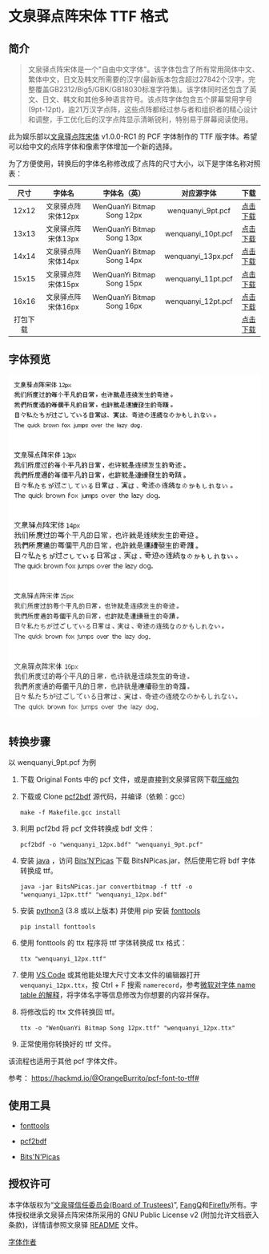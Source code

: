# 文泉驿点阵宋体 TTF 格式

## 简介

> 文泉驿点阵宋体是一个"自由中文字体"。该字体包含了所有常用简体中文、繁体中文，日文及韩文所需要的汉字(最新版本包含超过27842个汉字，完整覆盖GB2312/Big5/GBK/GB18030标准字符集)。该字体同时还包含了英文、日文、韩文和其他多种语言符号。该点阵字体包含五个屏幕常用字号(9pt-12pt)，逾21万汉字点阵，这些点阵都经过参与者和组织者的精心设计和调整，手工优化后的汉字点阵显示清晰锐利，特别易于屏幕阅读使用。

此为娱乐部以[文泉驿点阵宋体](http://wenq.org/wqy2/index.cgi?BitmapSong) v1.0.0-RC1 的 PCF 字体制作的 TTF 版字体。希望可以给中文的点阵字体和像素字体增加一个新的选择。

为了方便使用，转换后的字体名称修改成了点阵的尺寸大小，以下是字体名称对照表：

|   尺寸   |       字体名       |        字体名（英）        |     对应源字体     |                             下载                             |
| :------: | :----------------: | :------------------------: | :----------------: | :----------------------------------------------------------: |
|  12x12   | 文泉驿点阵宋体12px | WenQuanYi Bitmap Song 12px | wenquanyi_9pt.pcf  | [点击下载](https://github.com/AmusementClub/WenQuanYi-Bitmap-Song-TTF/releases/download/v1.0.0-RC1-Build1/WenQuanYi.Bitmap.Song.12px.ttf) |
|  13x13   | 文泉驿点阵宋体13px | WenQuanYi Bitmap Song 13px | wenquanyi_10pt.pcf | [点击下载](https://github.com/AmusementClub/WenQuanYi-Bitmap-Song-TTF/releases/download/v1.0.0-RC1-Build1/WenQuanYi.Bitmap.Song.13px.ttf) |
|  14x14   | 文泉驿点阵宋体14px | WenQuanYi Bitmap Song 14px | wenquanyi_13px.pcf | [点击下载](https://github.com/AmusementClub/WenQuanYi-Bitmap-Song-TTF/releases/download/v1.0.0-RC1-Build1/WenQuanYi.Bitmap.Song.14px.ttf) |
|  15x15   | 文泉驿点阵宋体15px | WenQuanYi Bitmap Song 15px | wenquanyi_11pt.pcf | [点击下载](https://github.com/AmusementClub/WenQuanYi-Bitmap-Song-TTF/releases/download/v1.0.0-RC1-Build1/WenQuanYi.Bitmap.Song.15px.ttf) |
|  16x16   | 文泉驿点阵宋体16px | WenQuanYi Bitmap Song 16px | wenquanyi_12pt.pcf | [点击下载](https://github.com/AmusementClub/WenQuanYi-Bitmap-Song-TTF/releases/download/v1.0.0-RC1-Build1/WenQuanYi.Bitmap.Song.16px.ttf) |
| 打包下载 |                    |                            |                    | [点击下载](https://github.com/AmusementClub/WenQuanYi-Bitmap-Song-TTF/releases/download/v1.0.0-RC1-Build1/Wenquanyi-Bitmap-Song-TTF.Batch.zip) |

## 字体预览

![](Preview.jpg)

## 转换步骤

以 wenquanyi_9pt.pcf 为例

1. 下载 Original Fonts 中的 pcf 文件，或是直接到文泉驿官网下载[压缩包](http://wenq.org/wqy2/index.cgi?Download#BitmapSong_Beta)

2. 下载或  Clone [pcf2bdf](https://github.com/ganaware/pcf2bdf/releases) 源代码，并编译（依赖：gcc）

   ```shell
   make -f Makefile.gcc install
   ```

3. 利用 pcf2bd 将 pcf 文件转换成 bdf 文件：

   ```shell
   pcf2bdf -o "wenquanyi_12px.bdf" "wenquanyi_9pt.pcf"
   ```

4. 安装 [java](https://www.java.com/en/download/) ，访问 [Bits’N’Picas](https://github.com/kreativekorp/bitsnpicas/releases) 下载 BitsNPicas.jar，然后使用它将 bdf 字体转换成 ttf。

   ```shell
   java -jar BitsNPicas.jar convertbitmap -f ttf -o "wenquanyi_12px.ttf" "wenquanyi_12px.bdf"
   ```

5. 安装 [python3](https://www.python.org/downloads/) (3.8 或以上版本) 并使用 pip 安装 [fonttools](https://github.com/fonttools/fonttools)

   ```shell
   pip install fonttools
   ```

6. 使用 fonttools 的 ttx 程序将 ttf 字体转换成 ttx 格式：

   ``` shell
   ttx "wenquanyi_12px.ttf"
   ```

7. 使用 [VS Code](https://code.visualstudio.com/) 或其他能处理大尺寸文本文件的编辑器打开 `wenquanyi_12px.ttx`，按 Ctrl + F 搜索 `namerecord`，参考[微软对字体 name table 的解释](https://learn.microsoft.com/en-us/typography/opentype/spec/name)，将字体名字等信息修改为你想要的内容并保存。

8. 将修改后的 ttx 文件转换回 ttf。

   ``` shell
   ttx -o "WenQuanYi Bitmap Song 12px.ttf" "wenquanyi_12px.ttx" 
   ```

9. 正常使用你转换好的 ttf 文件。



该流程也适用于其他 pcf 字体文件。

参考： https://hackmd.io/@OrangeBurrito/pcf-font-to-tff#



## 使用工具

- [fonttools](https://github.com/fonttools/fonttools)

- [pcf2bdf](https://github.com/ganaware/pcf2bdf/)
- [Bits'N'Picas](https://github.com/kreativekorp/bitsnpicas)



## 授权许可

本字体版权为“[文泉驿信任委员会(Board of Trustees)](http://wenq.org/wqy2/index.cgi?CopyrightPolicy)”, [FangQ](http://wenq.org/wqy2/index.cgi?FangQ)和[Firefly](http://wenq.org/wqy2/index.cgi?Firefly)所有。字体授权继承文泉驿点阵宋体所采用的 GNU Public License v2 (附加允许文档嵌入条款)，详情请参照文泉驿 [README](https://github.com/AmusementClub/Wenquanyi-Bitmap-Song-TTF/tree/master/Original%20Fonts) 文件。

[字体作者](https://github.com/AmusementClub/Wenquanyi-Bitmap-Song-TTF/blob/master/Original%20Fonts/AUTHORS)
